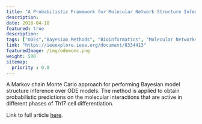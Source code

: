 ```yaml
---
title: "A Probabilistic Framework for Molecular Network Structure Inference by Means of Mechanistic Modeling. J Timonen, H Mannerström, H Lähdesmäki and J Intosalmi. IEEE/ACM Transactions on Computational Biology and Bioinformatics (2018)."
description:
date: 2018-04-10
featured: true
description: 
tags: ["ODEs","Bayesian Methods", "Bioinformatics", "Molecular Networks"]
link: "https://ieeexplore.ieee.org/document/8334413"
featuredImage: /img/odemcmc.png
weight: 500
sitemap:
  priority : 0.8
---
```


A Markov chain Monte Carlo approach for performing Bayesian model structure inference over ODE models.
The method is applied to obtain probabilistic predictions on the molecular interactions that are active in different phases of Th17 cell differentiation.

Link to full article [here](https://ieeexplore.ieee.org/document/8334413).
